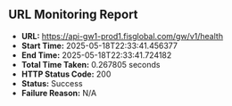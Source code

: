 ## URL Monitoring Report

- **URL:** https://api-gw1-prod1.fisglobal.com/gw/v1/health
- **Start Time:** 2025-05-18T22:33:41.456377
- **End Time:** 2025-05-18T22:33:41.724182
- **Total Time Taken:** 0.267805 seconds
- **HTTP Status Code:** 200
- **Status:** Success
- **Failure Reason:** N/A
